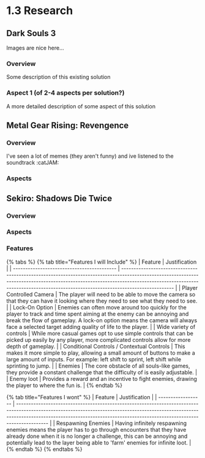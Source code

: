 # 1.3 Research

## Dark Souls 3

Images are nice here...

### Overview

Some description of this existing solution

### Aspect 1 (of 2-4 aspects per solution?)

A more detailed description of some aspect of this solution

## Metal Gear Rising: Revengence

### Overview

I've seen a lot of memes (they aren't funny) and ive listened to the soundtrack :catJAM:

### Aspects



## Sekiro: Shadows Die Twice

### Overview



### Aspects



### Features

{% tabs %}
{% tab title="Features I will Include" %}
| Feature                                    | Justification                                                                                                                                                                                                                                                   |
| ------------------------------------------ | --------------------------------------------------------------------------------------------------------------------------------------------------------------------------------------------------------------------------------------------------------------- |
| Player Controlled Camera                   | The player will need to be able to move the camera so that they can have it looking where they need to see what they need to see.                                                                                                                               |
| Lock-On Option                             | Enemies can often move around too quickly for the player to track and time spent aiming at the enemy can be annoying and break the flow of gameplay. A lock-on option means the camera will always face a selected target adding quality of life to the player. |
| Wide variety of controls                   | While more casual games opt to use simple controls that can be picked up easily by any player, more complicated controls allow for more depth of gameplay.                                                                                                      |
| Conditional Controls / Contextual Controls | This makes it more simple to play, allowing a small amount of buttons to make a large amount of inputs. For example: left shift to sprint, left shift while sprinting to jump.                                                                                  |
| Enemies                                    | The core obstacle of all souls-like games, they provide a constant challenge that the difficulty of is easily adjustable.                                                                                                                                       |
| Enemy loot                                 | Provides a reward and an incentive to fight enemies, drawing the player to where the fun is.                                                                                                                                                                    |
{% endtab %}

{% tab title="Features I wont" %}
| Feature            | Justification                                                                                                                                                                                                                                           |
| ------------------ | ------------------------------------------------------------------------------------------------------------------------------------------------------------------------------------------------------------------------------------------------------- |
| Respawning Enemies | Having infinitely respawning enemies means the player has to go through encounters that they have already done when it is no longer a challenge, this can be annoying and potentially lead to the layer being able to 'farm' enemies for infinite loot. |
{% endtab %}
{% endtabs %}

